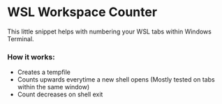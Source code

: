 # WSL Workspace Counter
This little snippet helps with numbering your WSL tabs within Windows Terminal.

### How it works:
- Creates a tempfile
- Counts upwards everytime a new shell opens (Mostly tested on tabs within the same window)
- Count decreases on shell exit
